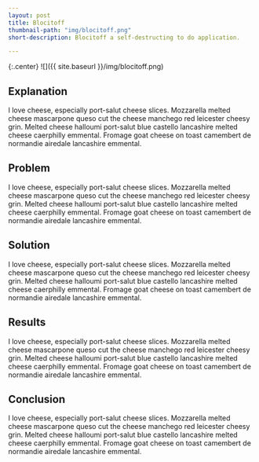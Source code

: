```yaml
---
layout: post
title: Blocitoff
thumbnail-path: "img/blocitoff.png"
short-description: Blocitoff a self-destructing to do application.

---
```


{:.center}
![]({{ site.baseurl }}/img/blocitoff.png)

## Explanation

I love cheese, especially port-salut cheese slices. Mozzarella melted cheese mascarpone queso cut the cheese manchego red leicester cheesy grin. Melted cheese halloumi port-salut blue castello lancashire melted cheese caerphilly emmental. Fromage goat cheese on toast camembert de normandie airedale lancashire emmental.

## Problem

I love cheese, especially port-salut cheese slices. Mozzarella melted cheese mascarpone queso cut the cheese manchego red leicester cheesy grin. Melted cheese halloumi port-salut blue castello lancashire melted cheese caerphilly emmental. Fromage goat cheese on toast camembert de normandie airedale lancashire emmental.

## Solution

I love cheese, especially port-salut cheese slices. Mozzarella melted cheese mascarpone queso cut the cheese manchego red leicester cheesy grin. Melted cheese halloumi port-salut blue castello lancashire melted cheese caerphilly emmental. Fromage goat cheese on toast camembert de normandie airedale lancashire emmental.

## Results

I love cheese, especially port-salut cheese slices. Mozzarella melted cheese mascarpone queso cut the cheese manchego red leicester cheesy grin. Melted cheese halloumi port-salut blue castello lancashire melted cheese caerphilly emmental. Fromage goat cheese on toast camembert de normandie airedale lancashire emmental.

## Conclusion

I love cheese, especially port-salut cheese slices. Mozzarella melted cheese mascarpone queso cut the cheese manchego red leicester cheesy grin. Melted cheese halloumi port-salut blue castello lancashire melted cheese caerphilly emmental. Fromage goat cheese on toast camembert de normandie airedale lancashire emmental.
